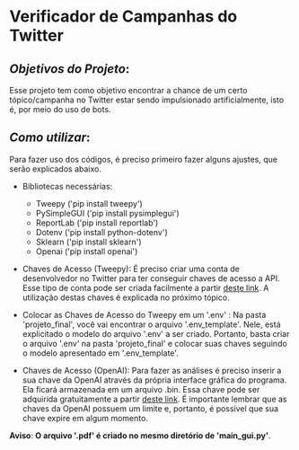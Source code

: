 # Verificador de Campanhas do Twitter

## *Objetivos do Projeto*:
Esse projeto tem como objetivo encontrar a chance de um certo tópico/campanha no Twitter estar sendo impulsionado artificialmente, isto é, por meio do uso de bots.

## *Como utilizar*:
Para fazer uso dos códigos, é preciso primeiro fazer alguns ajustes, que serão explicados abaixo.

- Bibliotecas necessárias:
  - Tweepy ('pip install tweepy')
  - PySimpleGUI ('pip install pysimplegui')
  - ReportLab ('pip install reportlab')
  - Dotenv ('pip install python-dotenv')
  - Sklearn ('pip install sklearn')
  - Openai ('pip install openai')

- Chaves de Acesso (Tweepy): É preciso criar uma conta de desenvolvedor no Twitter para ter conseguir chaves de acesso a API. Esse tipo de conta pode
ser criada facilmente a partir [deste link](https://developer.twitter.com/en). A utilização destas chaves é explicada no próximo tópico.

- Colocar as Chaves de Acesso do Tweepy em um '.env' : Na pasta 'projeto_final', você vai encontrar o arquivo '.env_template'. Nele, está explicitado
o modelo do arquivo '.env' a ser criado. Portanto, basta criar o arquivo '.env' na pasta 'projeto_final' e colocar suas chaves seguindo o modelo
apresentado em '.env_template'.

- Chaves de Acesso (OpenAI): Para fazer as análises é preciso inserir a sua chave da OpenAI através da própria interface gráfica do programa. Ela ficará
armazenada em um arquivo .bin. Essa chave pode ser adquirida gratuitamente a partir [deste link](https://openai.com/api/). É importante lembrar que as 
chaves da OpenAI possuem um limite e, portanto, é possível que sua chave expire em algum momento. 

__Aviso__: __O arquivo '.pdf' é criado no mesmo diretório de 'main_gui.py'__.
